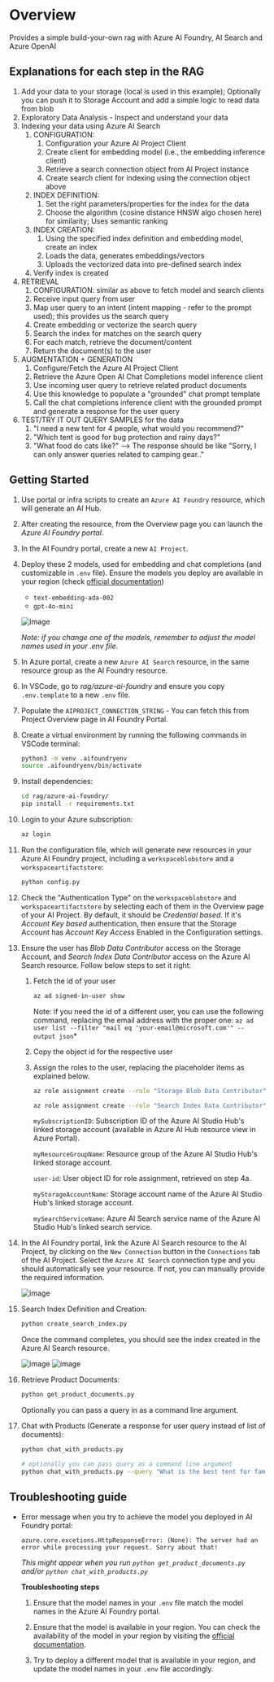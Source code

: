# Overview

Provides a simple build-your-own rag with Azure AI Foundry, AI Search and Azure OpenAI

## Explanations for each step in the RAG

1. Add your data to your storage (local is used in this example); Optionally you can push it to Storage Account and add a simple logic to read data from blob
1. Exploratory Data Analysis - Inspect and understand your data
1. Indexing your data using Azure AI Search
   1. CONFIGURATION:
      1. Configuration your Azure AI Project Client
      1. Create client for embedding model (i.e., the embedding inference client)
      1. Retrieve a search connection object from AI Project instance
      1. Create search client for indexing using the connection object above
   1. INDEX DEFINITION:
      1. Set the right parameters/properties for the index for the data
      1. Choose the algorithm (cosine distance HNSW algo chosen here) for similarity; Uses semantic ranking
   1. INDEX CREATION:
      1. Using the specified index definition and embedding model, create an index
      1. Loads the data, generates embeddings/vectors
      1. Uploads the vectorized data into pre-defined search index
   1. Verify index is created
1. RETRIEVAL
   1. CONFIGURATION: similar as above to fetch model and search clients
   1. Receive input query from user
   1. Map user query to an intent (intent mapping - refer to the prompt used); this provides us the search query
   1. Create embedding or vectorize the search query
   1. Search the index for matches on the search query
   1. For each match, retrieve the document/content
   1. Return the document(s) to the user
1. AUGMENTATION + GENERATION
   1. Configure/Fetch the Azure AI Project Client
   1. Retrieve the Azure Open AI Chat Completions model inference client
   1. Use incoming user query to retrieve related product documents
   1. Use this knowledge to populate a "grounded" chat prompt template
   1. Call the chat completions inference client with the grounded prompt and generate a response for the user query
1. TEST/TRY IT OUT QUERY SAMPLES for the data
   1. "I need a new tent for 4 people, what would you recommend?"
   2. "Which tent is good for bug protection and rainy days?"
   3. "What food do cats like?" --> The response should be like "Sorry, I can only answer queries related to camping gear.."

## Getting Started

1. Use portal or infra scripts to create an `Azure AI Foundry` resource, which will generate an AI Hub.
1. After creating the resource, from the Overview page you can launch the *Azure AI Foundry portal*.
1. In the AI Foundry portal, create a new `AI Project`.
1. Deploy these 2 models, used for embedding and chat completions (and customizable in `.env` file). Ensure the models you deploy are available in your region (check [official documentation](https://learn.microsoft.com/en-us/azure/ai-services/openai/concepts/models?tabs=global-standard%2Cstandard-chat-completions#model-summary-table-and-region-availability))
   * `text-embedding-ada-002`
   * `gpt-4o-mini`

   ![image](assets/deployModels.png)

   *Note: if you change one of the models, remember to adjust the model names used in your .env file*.

1. In Azure portal, create a new `Azure AI Search` resource, in the same resource group as the AI Foundry resource.
1. In VSCode, go to *rag/azure-ai-foundry* and ensure you copy `.env.template` to a new `.env` file.
1. Populate the `AIPROJECT_CONNECTION_STRING` - You can fetch this from Project Overview page in AI Foundry Portal.
1. Create a virtual environment by running the following commands in VSCode terminal:

   ```bash
   python3 -m venv .aifoundryenv
   source .aifoundryenv/bin/activate
   ```

1. Install dependencies:

   ```bash
   cd rag/azure-ai-foundry/
   pip install -r requirements.txt
   ```

1. Login to your Azure subscription:

   ```bash
   az login
   ```

1. Run the configuration file, which will generate new resources in your Azure AI Foundry project, including a `workspaceblobstore` and a `workspaceartifactstore`:

   ```bash
   python config.py
   ```

1. Check the "Authentication Type" on the `workspaceblobstore` and `workspaceartifactstore` by selecting each of them in the Overview page of your AI Project. By default, it should be *Credential based*. If it's *Account Key based* authentication, then ensure that the Storage Account has *Account Key Access* Enabled in the Configuration settings.

1. Ensure the user has *Blob Data Contributor* access on the Storage Account, and *Search Index Data Contributor* access on the Azure AI Search resource. Follow below steps to set it right:

   1. Fetch the id of your user

      ```bash
      az ad signed-in-user show
      ```

      Note: if you need the id of a different user, you can use the following command, replacing the email address with the proper one: `az ad user list --filter "mail eq 'your-email@microsoft.com'" --output json`*

   1. Copy the object id for the respective user

   1. Assign the roles to the user, replacing the placeholder items as explained below.

      ```bash
      az role assignment create --role "Storage Blob Data Contributor" --scope /subscriptions/<mySubscriptionID>/resourceGroups/<myResourceGroupName>/providers/Microsoft.Storage/storageAccounts/<myStorageAccountName> --assignee-principal-type User --assignee-object-id "<user-id>"

      az role assignment create --role "Search Index Data Contributor" --scope /subscriptions/<mySubscriptionID>/resourceGroups/<myResourceGroupName>/providers/Microsoft.Search/searchServices/<mySearchServiceName> --assignee-principal-type User --assignee-object-id "<user-id>"
      ```

      `mySubscriptionID`: Subscription ID of the Azure AI Studio Hub's linked storage account (available in Azure AI Hub resource view in Azure Portal).

      `myResourceGroupName`: Resource group of the Azure AI Studio Hub's linked storage account.

      `user-id`: User object ID for role assignment, retrieved on step 4a.

      `myStorageAccountName`: Storage account name of the Azure AI Studio Hub's linked storage account.

      `mySearchServiceName`: Azure AI Search service name of the Azure AI Studio Hub's linked search service.

1. In the AI Foundry portal, link the Azure AI Search resource to the AI Project, by clicking on the `New Connection` button in the `Connections` tab of the AI Project. Select the `Azure AI Search` connection type and you should automatically see your resource. If not, you can manually provide the required information.

   ![image](assets/newConnection.png)

1. Search Index Definition and Creation:

   ```bash
   python create_search_index.py
   ```

   Once the command completes, you should see the index created in the Azure AI Search resource.

   ![image](assets/index.png)
   ![image](assets/indexSearch.png)

1. Retrieve Product Documents:

   ```bash
   python get_product_documents.py
   ```

   Optionally you can pass a query in as a command line argument.

1. Chat with Products (Generate a response for user query instead of list of documents):

   ```bash
   python chat_with_products.py

   # optionally you can pass query as a command line argument
   python chat_with_products.py --query "What is the best tent for families?"
   ```

## Troubleshooting guide

* Error message when you try to achieve the model you deployed in AI Foundry portal:

   ```text
   azure.core.excetions.HttpResponseError: (None): The server had an error while processing your request. Sorry about that!
   ```

   *This might appear when you run `python get_product_documents.py` and/or `python chat_with_products.py`*

   **Troubleshooting steps**

   1. Ensure that the model names in your `.env` file match the model names in the Azure AI Foundry portal.

   1. Ensure that the model is available in your region. You can check the availability of the model in your region by visiting the [official documentation](https://learn.microsoft.com/en-us/azure/ai-services/openai/concepts/models?tabs=global-standard%2Cstandard-chat-completions#model-summary-table-and-region-availability).

   1. Try to deploy a different model that is available in your region, and update the model names in your `.env` file accordingly.
